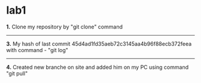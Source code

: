 # lab1
**1.** Clone my repository by "git clone" command
***
**3.** My hash of last commit 45d4ad1fd35aeb72c3145aa4b96f88ecb372feea with command - "git log"
***
**4.** Created new branche on site and added him on my PC using command "git pull"  